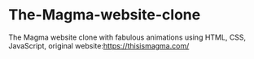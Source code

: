 # The-Magma-website-clone
The Magma website clone with fabulous animations using HTML, CSS, JavaScript, original website:https://thisismagma.com/
